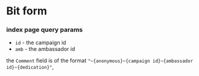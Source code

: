 # Bit form


### index page query params
* `id` - the campaign id
* `amb` - the ambassador id


the `Comment` field is of the format `"~{anonymous}~{campaign id}~{ambassador id}~{dedication}"`,
